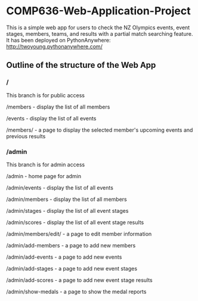 # COMP636-Web-Application-Project
This is a simple web app for users to check the NZ Olympics events, event stages, members, teams, and results with a partial match searching feature.
It has been deployed on PythonAnywhere: http://twoyoung.pythonanywhere.com/


## Outline of the structure of the Web App

<h3>/</h3>

This branch is for public access

/members - display the list of all members  

/events - display the list of all events

/members/<memberID> - a page to display the selected member's upcoming events and previous results
  
<h3>/admin</h3>

This branch is for admin access

/admin - home page for admin  

/admin/events - display the list of all events  

/admin/members - display the list of all members  

/admin/stages - display the list of all event stages  

/admin/scores - display the list of all event stage results

/admin/members/edit/<memberID> - a page to edit member information

/admin/add-members - a page to add new members  

/admin/add-events - a page to add new events 

/admin/add-stages - a page to add new event stages  

/admin/add-scores - a page to add new event stage results  

/admin/show-medals - a page to show the medal reports  



